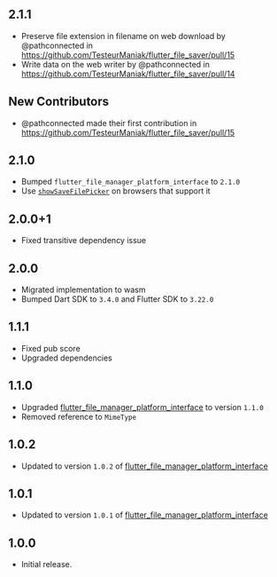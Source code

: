 ## 2.1.1

* Preserve file extension in filename on web download by @pathconnected in https://github.com/TesteurManiak/flutter_file_saver/pull/15
* Write data on the web writer by @pathconnected in https://github.com/TesteurManiak/flutter_file_saver/pull/14

## New Contributors
* @pathconnected made their first contribution in https://github.com/TesteurManiak/flutter_file_saver/pull/15

## 2.1.0

* Bumped `flutter_file_manager_platform_interface` to `2.1.0`
* Use [`showSaveFilePicker`](https://developer.mozilla.org/en-US/docs/Web/API/Window/showSaveFilePicker) on browsers that support it

## 2.0.0+1

* Fixed transitive dependency issue

## 2.0.0

* Migrated implementation to wasm
* Bumped Dart SDK to `3.4.0` and Flutter SDK to `3.22.0`

## 1.1.1

* Fixed pub score
* Upgraded dependencies

## 1.1.0

* Upgraded [flutter_file_manager_platform_interface](https://pub.dev/packages/flutter_file_manager_platform_interface) to version `1.1.0`
* Removed reference to `MimeType`

## 1.0.2

* Updated to version `1.0.2` of [flutter_file_manager_platform_interface](https://pub.dev/packages/flutter_file_manager_platform_interface)

## 1.0.1

* Updated to version `1.0.1` of [flutter_file_manager_platform_interface](https://pub.dev/packages/flutter_file_manager_platform_interface)

## 1.0.0

* Initial release.
